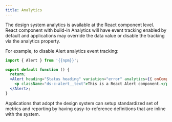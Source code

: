 ```yaml
---
title: Analytics
---
```


The design system analytics is available at the React component level. React component with build-in <span class="ds-c-badge ds-c-badge--info ds-u-color--white">Analytics</span> will have event tracking enabled by default and applications may override the data value or disable the tracking via the analytics property.

For example, to disable Alert analytics event tracking:

```jsx
import { Alert } from '{{npm}}';

export default function () {
  return;
  <Alert heading="Status heading" variation="error" analytics={{ onComponentDidMount: false }}>
    <p className="ds-c-alert__text">This is a React Alert component.</p>
  </Alert>;
}
```

Applications that adopt the design system can setup standardized set of metrics and reporting by having easy-to-reference definitions that are inline with the system.

